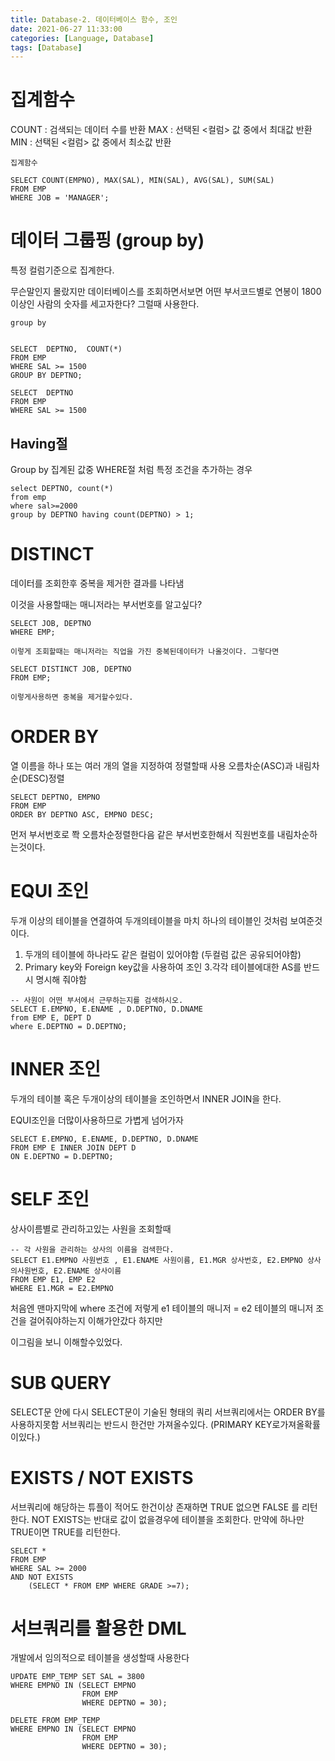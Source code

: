 ```yaml
---
title: Database-2. 데이터베이스 함수, 조인
date: 2021-06-27 11:33:00
categories: [Language, Database]
tags: [Database]
---
```


# 집계함수

COUNT : 검색되는 데이터 수를 반환
MAX : 선택된 <컬럼> 값 중에서 최대값 반환
MIN : 선택된 <컬럼> 값 중에서 최소값 반환

```
집계함수

SELECT COUNT(EMPNO), MAX(SAL), MIN(SAL), AVG(SAL), SUM(SAL)
FROM EMP
WHERE JOB = 'MANAGER';
```


# 데이터 그룹핑 (group by)

특정 컬럼기준으로 집계한다.


무슨말인지 몰랐지만 데이터베이스를 조회하면서보면
어떤 부서코드별로 연봉이 1800이상인 사람의 숫자를 세고자한다?
그럴때 사용한다.

```
group by


SELECT  DEPTNO,  COUNT(*)
FROM EMP
WHERE SAL >= 1500
GROUP BY DEPTNO;

SELECT  DEPTNO
FROM EMP
WHERE SAL >= 1500
```


## Having절

Group by 집계된 값중 WHERE절 처럼 특정 조건을 추가하는 경우

```
select DEPTNO, count(*)
from emp
where sal>=2000
group by DEPTNO having count(DEPTNO) > 1;
```

# DISTINCT 

데이터를 조회한후 중복을 제거한 결과를 나타냄

이것을 사용할때는 매니저라는 부서번호를 알고싶다?

```
SELECT JOB, DEPTNO
WHERE EMP;

이렇게 조회할때는 매니저라는 직업을 가진 중복된데이터가 나올것이다. 그렇다면 

SELECT DISTINCT JOB, DEPTNO
FROM EMP;

이렇게사용하면 중복을 제거할수있다.
```

# ORDER BY

열 이름을 하나 또는 여러 개의 열을 지정하여 정렬할때 사용
오름차순(ASC)과 내림차순(DESC)정렬

```
SELECT DEPTNO, EMPNO
FROM EMP
ORDER BY DEPTNO ASC, EMPNO DESC;
```

먼저 부서번호로 쫙 오름차순정렬한다음
같은 부서번호한해서 직원번호를 내림차순하는것이다.


# EQUI 조인

두개 이상의 테이블을 연결하여 두개의테이블을 마치 하나의 테이블인 것처럼 보여준것이다.

1. 두개의 테이블에 하나라도 같은 컬럼이 있어야함 (두컬럼 값은 공유되어야함)
2. Primary key와 Foreign key값을 사용하여 조인
3.각각 테이블에대한 AS를 반드시 명시해 줘야함

```
-- 사원이 어떤 부서에서 근무하는지를 검색하시오.
SELECT E.EMPNO, E.ENAME , D.DEPTNO, D.DNAME
from EMP E, DEPT D
where E.DEPTNO = D.DEPTNO;
```

# INNER 조인

두개의 테이블 혹은 두개이상의 테이블을 조인하면서 INNER JOIN을 한다.

EQUI조인을 더많이사용하므로 가볍게 넘어가자

```
SELECT E.EMPNO, E.ENAME, D.DEPTNO, D.DNAME
FROM EMP E INNER JOIN DEPT D
ON E.DEPTNO = D.DEPTNO;
```


# SELF 조인

상사이름별로 관리하고있는 사원을 조회할때 

```
-- 각 사원을 관리하는 상사의 이름을 검색한다.
SELECT E1.EMPNO 사원번호 , E1.ENAME 사원이름, E1.MGR 상사번호, E2.EMPNO 상사의사원번호, E2.ENAME 상사이름
FROM EMP E1, EMP E2
WHERE E1.MGR = E2.EMPNO
```

처음엔 맨마지막에 where 조건에 저렇게 e1 테이블의 매니저 = e2 테이블의 매니저 
조건을 걸어줘야하는지 이해가안갔다 
하지만 



이그림을 보니 이해할수있었다.

# SUB QUERY

SELECT문 안에 다시 SELECT문이 기술된 형태의 쿼리
서브쿼리에서는 ORDER BY를 사용하지못함
서브쿼리는 반드시 한건만 가져올수있다. (PRIMARY KEY로가져올확률이있다.)




# EXISTS / NOT EXISTS

서브쿼리에 해당하는 튜플이 적어도 한건이상 존재하면 TRUE 없으면 FALSE 를 리턴한다.
NOT EXISTS는 반대로 값이 없을경우에 테이블을 조회한다.
만약에 하나만 TRUE이면 TRUE를 리턴한다.

```
SELECT *
FROM EMP
WHERE SAL >= 2000
AND NOT EXISTS
    (SELECT * FROM EMP WHERE GRADE >=7);
```


# 서브쿼리를 활용한 DML

개발에서 임의적으로 테이블을 생성할때 사용한다

```
UPDATE EMP_TEMP SET SAL = 3800
WHERE EMPNO IN (SELECT EMPNO
                FROM EMP
                WHERE DEPTNO = 30);
                
DELETE FROM EMP_TEMP
WHERE EMPNO IN (SELECT EMPNO
                FROM EMP
                WHERE DEPTNO = 30);
```

